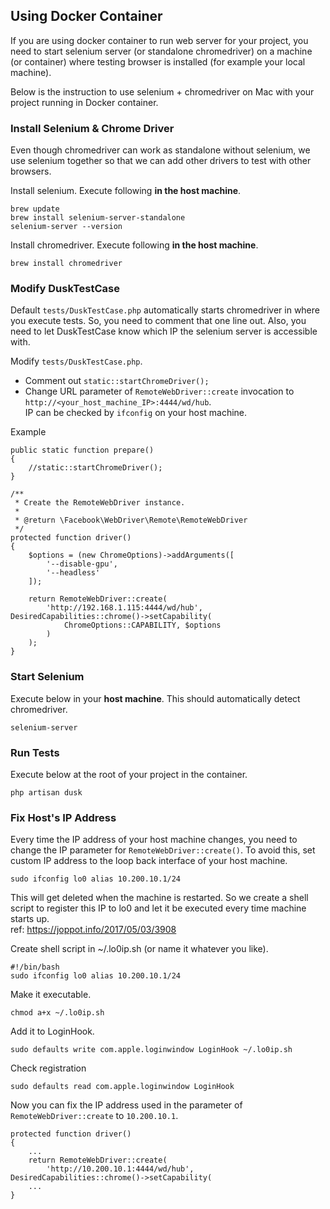 ## Using Docker Container
If you are using docker container to run web server for your project, you need to start selenium server
(or standalone chromedriver) on a machine (or container) where testing browser is installed (for example your local machine).

Below is the instruction to use selenium + chromedriver on Mac with your project running in Docker container.

### Install Selenium & Chrome Driver
Even though chromedriver can work as standalone without selenium, we use selenium together so that we can add other drivers to test with other browsers.

Install selenium. Execute following **in the host machine**.
```
brew update
brew install selenium-server-standalone
selenium-server --version
```

Install chromedriver. Execute following **in the host machine**.
```
brew install chromedriver
```

### Modify DuskTestCase
Default `tests/DuskTestCase.php` automatically starts chromedriver in where you execute tests. So, you need to comment
that one line out. Also, you need to let DuskTestCase know which IP the selenium server is accessible with.

Modify `tests/DuskTestCase.php`.
* Comment out `static::startChromeDriver();`
* Change URL parameter of `RemoteWebDriver::create` invocation to `http://<your_host_machine_IP>:4444/wd/hub`.  
  IP can be checked by `ifconfig` on your host machine.

Example
```
public static function prepare()
{
    //static::startChromeDriver();
}

/**
 * Create the RemoteWebDriver instance.
 *
 * @return \Facebook\WebDriver\Remote\RemoteWebDriver
 */
protected function driver()
{
    $options = (new ChromeOptions)->addArguments([
        '--disable-gpu',
        '--headless'
    ]);

    return RemoteWebDriver::create(
        'http://192.168.1.115:4444/wd/hub', DesiredCapabilities::chrome()->setCapability(
            ChromeOptions::CAPABILITY, $options
        )
    );
}
```

### Start Selenium
Execute below in your **host machine**. This should automatically detect chromedriver.
```
selenium-server
```

### Run Tests
Execute below at the root of your project in the container.
```
php artisan dusk
```

### Fix Host's IP Address
Every time the IP address of your host machine changes, you need to change the IP parameter for `RemoteWebDriver::create()`.
To avoid this, set custom IP address to the loop back interface of your host machine.
```
sudo ifconfig lo0 alias 10.200.10.1/24
```

This will get deleted when the machine is restarted.
So we create a shell script to register this IP to lo0 and let it be executed every time machine starts up.  
ref: https://joppot.info/2017/05/03/3908

Create shell script in ~/.lo0ip.sh (or name it whatever you like).
```
#!/bin/bash
sudo ifconfig lo0 alias 10.200.10.1/24
```

Make it executable.
```
chmod a+x ~/.lo0ip.sh
```

Add it to LoginHook.
```
sudo defaults write com.apple.loginwindow LoginHook ~/.lo0ip.sh
```

Check registration
```
sudo defaults read com.apple.loginwindow LoginHook
```

Now you can fix the IP address used in the parameter of `RemoteWebDriver::create` to `10.200.10.1`.
```
protected function driver()
{
    ...
    return RemoteWebDriver::create(
        'http://10.200.10.1:4444/wd/hub', DesiredCapabilities::chrome()->setCapability(
    ...
}
```
